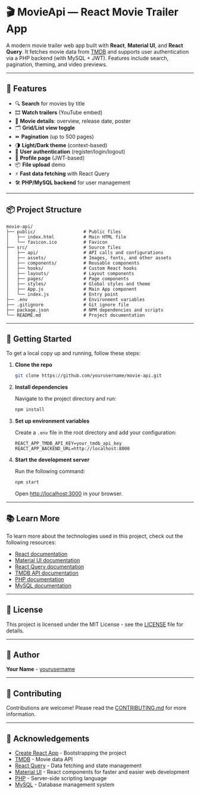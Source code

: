 # 🎬 MovieApi — React Movie Trailer App

A modern movie trailer web app built with **React**, **Material UI**, and **React Query**. It fetches movie data from [TMDB](https://www.themoviedb.org/) and supports user authentication via a PHP backend (with MySQL + JWT). Features include search, pagination, theming, and video previews.

---

## 🚀 Features

- 🔍 **Search** for movies by title
- 🎞️ **Watch trailers** (YouTube embed)
- 📄 **Movie details**: overview, release date, poster
- 🗂️ **Grid/List view toggle**
- ⏩ **Pagination** (up to 500 pages)
- 🌗 **Light/Dark theme** (context-based)
- 👤 **User authentication** (register/login/logout)
- 📝 **Profile page** (JWT-based)
- 📦 **File upload** demo
- ⚡ **Fast data fetching** with React Query
- 🛠️ **PHP/MySQL backend** for user management

---

## 📦 Project Structure

```
movie-api/
├── public/                  # Public files
│   ├── index.html           # Main HTML file
│   └── favicon.ico          # Favicon
├── src/                     # Source files
│   ├── api/                 # API calls and configurations
│   ├── assets/              # Images, fonts, and other assets
│   ├── components/          # Reusable components
│   ├── hooks/               # Custom React hooks
│   ├── layouts/             # Layout components
│   ├── pages/               # Page components
│   ├── styles/              # Global styles and theme
│   ├── App.js               # Main App component
│   └── index.js             # Entry point
├── .env                     # Environment variables
├── .gitignore               # Git ignore file
├── package.json             # NPM dependencies and scripts
└── README.md                # Project documentation
```

---

## 🚧 Getting Started

To get a local copy up and running, follow these steps:

1. **Clone the repo**

   ```bash
   git clone https://github.com/yourusername/movie-api.git
   ```

2. **Install dependencies**

   Navigate to the project directory and run:

   ```bash
   npm install
   ```

3. **Set up environment variables**

   Create a `.env` file in the root directory and add your configuration:

   ```env
   REACT_APP_TMDB_API_KEY=your_tmdb_api_key
   REACT_APP_BACKEND_URL=http://localhost:8000
   ```

4. **Start the development server**

   Run the following command:

   ```bash
   npm start
   ```

   Open [http://localhost:3000](http://localhost:3000) in your browser.

---

## 📚 Learn More

To learn more about the technologies used in this project, check out the following resources:

- [React documentation](https://reactjs.org/docs/getting-started.html)
- [Material UI documentation](https://mui.com/getting-started/installation/)
- [React Query documentation](https://react-query.tanstack.com/overview)
- [TMDB API documentation](https://developers.themoviedb.org/3/getting-started/introduction)
- [PHP documentation](https://www.php.net/manual/en/index.php)
- [MySQL documentation](https://dev.mysql.com/doc/refman/8.0/en/)

---

## 📝 License

This project is licensed under the MIT License - see the [LICENSE](LICENSE) file for details.

---

## 👤 Author

**Your Name** - [yourusername](https://github.com/yourusername)

---

## 🤝 Contributing

Contributions are welcome! Please read the [CONTRIBUTING.md](CONTRIBUTING.md) for more information.

---

## 📄 Acknowledgements

- [Create React App](https://github.com/facebook/create-react-app) - Bootstrapping the project
- [TMDB](https://www.themoviedb.org/) - Movie data API
- [React Query](https://react-query.tanstack.com/) - Data fetching and state management
- [Material UI](https://mui.com/) - React components for faster and easier web development
- [PHP](https://www.php.net/) - Server-side scripting language
- [MySQL](https://www.mysql.com/) - Database management system

